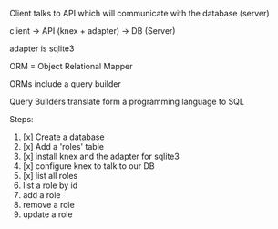 Client talks to API which will communicate with the database (server)

client -> API (knex + adapter) -> DB (Server)

adapter is sqlite3

ORM = Object Relational Mapper

ORMs include a query builder

Query Builders translate form a programming language to SQL

Steps:

1. [x] Create a database
2. [x] Add a 'roles' table
3. [x] install knex and the adapter for sqlite3
4. [x] configure knex to talk to our DB
5. [x] list all roles
6. list a role by id
7. add a role
8. remove a role
9. update a role